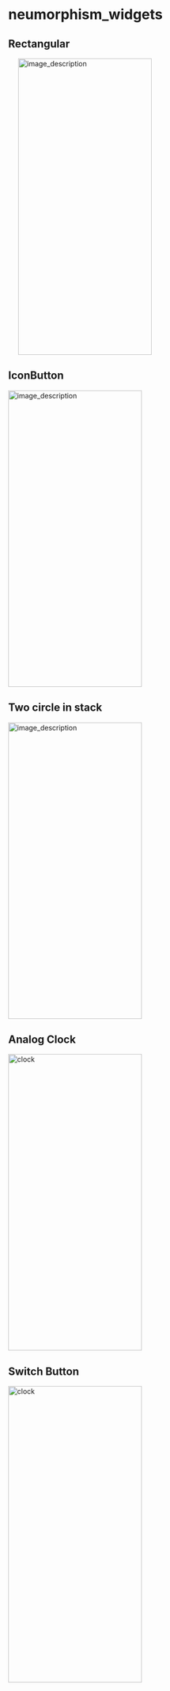 # neumorphism_widgets

## Rectangular
<p align="left">
  <img style="margin-left: 20px;" src="https://github.com/Muntasir89/Neumorphism/assets/78687005/4dfde2be-9b51-4b49-b441-427f4eba46f7" alt="image_description" width="270" height="600"/>
</p>

## IconButton
<p align="left">
  <img src="https://github.com/Muntasir89/Neumorphism/assets/78687005/93914205-82d9-46e2-99e3-1d7107a2e8ba" alt="image_description" width="270" height="600" />
</p>

## Two circle in stack
<p align="left">
  <img src="https://github.com/Muntasir89/Neumorphism/assets/78687005/b91e2192-b924-4462-8477-346ca1881310" alt="image_description" width="270" height="600" />
</p>

## Analog Clock
<p align="left">
  <img src="https://github.com/Muntasir89/Neumorphism/assets/78687005/8e58c375-4440-4843-9605-a66ee5543248" alt="clock" width="270" height="600" />
</p>

## Switch Button
<p align="left">
  <img src="https://github.com/Muntasir89/Neumorphism/assets/78687005/0543e74f-8ff2-470b-a62d-36be24da9301" alt="clock" width="270" height="600" />
</p>
